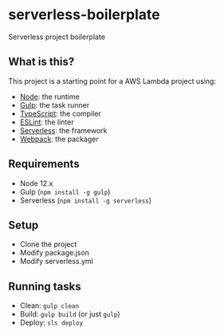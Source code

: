 # serverless-boilerplate
Serverless project boilerplate

## What is this?

This project is a starting point for a AWS Lambda project using:

- [Node](https://nodejs.org/): the runtime
- [Gulp](https://gulpjs.com/): the task runner
- [TypeScript](https://www.typescriptlang.org/): the compiler
- [ESLint](https://eslint.org/): the linter
- [Serverless](https://serverless.com/): the framework
- [Webpack](https://webpack.js.org/): the packager

## Requirements

- Node 12.x
- Gulp (```npm install -g gulp```)
- Serverless (```npm install -g serverless```)

## Setup

- Clone the project
- Modify package.json
- Modify serverless.yml

## Running tasks

- Clean: ```gulp clean```
- Build: ```gulp build``` (or just ```gulp```)
- Deploy: ```sls deploy```
